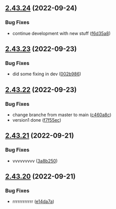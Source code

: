 ## [2.43.24](https://github.com/plazo1975/mvcdotnetdocker/compare/v2.43.23...v2.43.24) (2022-09-24)


### Bug Fixes

* continue development with new stuff ([f6d35a8](https://github.com/plazo1975/mvcdotnetdocker/commit/f6d35a812f6c5fe135335bcc1a3395b024fbbb01))



## [2.43.23](https://github.com/plazo1975/mvcdotnetdocker/compare/v2.43.22...v2.43.23) (2022-09-23)


### Bug Fixes

* did some fixing in dev ([002b986](https://github.com/plazo1975/mvcdotnetdocker/commit/002b986e5eafe1557b435cd22e660099215dd75f))



## [2.43.22](https://github.com/plazo1975/mvcdotnetdocker/compare/v2.43.21...v2.43.22) (2022-09-23)


### Bug Fixes

* change branche from master to main ([c460a8c](https://github.com/plazo1975/mvcdotnetdocker/commit/c460a8c71926d91b01acd0a4e52fc2facb75fe9d))
* version1 done ([f7f55ec](https://github.com/plazo1975/mvcdotnetdocker/commit/f7f55ecd9607a7b4bba511d8ccf5d6b1e0751d0e))



## [2.43.21](https://github.com/plazo1975/mvcdotnetdocker/compare/v2.43.20...v2.43.21) (2022-09-21)


### Bug Fixes

* vvvvvvvvv ([3a8b250](https://github.com/plazo1975/mvcdotnetdocker/commit/3a8b2505bb82617f5cefea085102ead40ffee82f))



## [2.43.20](https://github.com/plazo1975/mvcdotnetdocker/compare/v2.43.19...v2.43.20) (2022-09-21)


### Bug Fixes

* rrrrrrrrrrrr ([e14da7a](https://github.com/plazo1975/mvcdotnetdocker/commit/e14da7aa4a80a9ac7980b647bd761be8c73a4daa))



